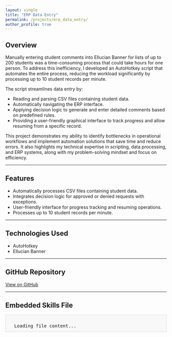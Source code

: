```yaml
---
layout: single
title: "ERP Data Entry"
permalink: /projects/erp_data_entry/
author_profile: true
---
```


## Overview

Manually entering student comments into Ellucian Banner for lists of up to 200 students was a time-consuming process that could take hours for one person. To address this inefficiency, I developed an AutoHotkey script that automates the entire process, reducing the workload significantly by processing up to 10 student records per minute.

The script streamlines data entry by:
- Reading and parsing CSV files containing student data.
- Automatically navigating the ERP interface.
- Applying decision logic to generate and enter detailed comments based on predefined rules.
- Providing a user-friendly graphical interface to track progress and allow resuming from a specific record.

This project demonstrates my ability to identify bottlenecks in operational workflows and implement automation solutions that save time and reduce errors. It also highlights my technical expertise in scripting, data processing, and ERP systems, along with my problem-solving mindset and focus on efficiency.

---

## Features

- Automatically processes CSV files containing student data.
- Integrates decision logic for approved or denied requests with exceptions.
- User-friendly interface for progress tracking and resuming operations.
- Processes up to 10 student records per minute.

---

## Technologies Used

- AutoHotkey
- Ellucian Banner

---

## GitHub Repository

[View on GitHub](https://github.com/zekejenkins/Comment-Entry)

---

## Embedded Skills File

<div id="skills-file-content" style="background: #f8f8f8; padding: 10px; border: 1px solid #ddd; font-family: monospace; white-space: pre-wrap; font-size: 0.875rem; overflow-x: auto;">
  Loading file content...
</div>

<script src="https://cdnjs.cloudflare.com/ajax/libs/highlight.js/11.7.0/highlight.min.js"></script>
<link rel="stylesheet" href="https://cdnjs.cloudflare.com/ajax/libs/highlight.js/11.7.0/styles/github.min.css">
<script>
  fetch("https://raw.githubusercontent.com/zekejenkins/davidjenkins/master/_projects/Comment-Entry.md")
    .then(response => response.text())
    .then(text => {
      document.getElementById("skills-file-content").innerHTML = 
        `<pre><code class="yaml">${text}</code></pre>`;
      hljs.highlightAll();
    })
    .catch(error => {
      document.getElementById("skills-file-content").textContent = "Error loading file content.";
      console.error(error);
    });
</script>

